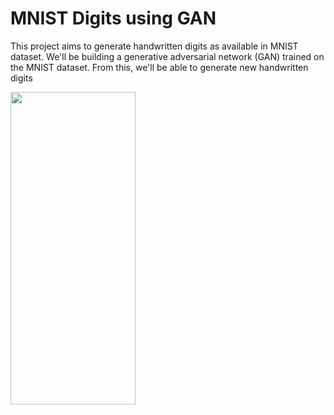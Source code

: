 # MNIST Digits using GAN
This project aims to generate handwritten digits as available in MNIST dataset.
We'll be building a generative adversarial network (GAN) trained on the MNIST dataset.
From this, we'll be able to generate new handwritten digits


<img src="https://user-images.githubusercontent.com/47009218/124347237-2b08b100-dc01-11eb-8751-e4add86cc5f7.png" width="200" height="500">

